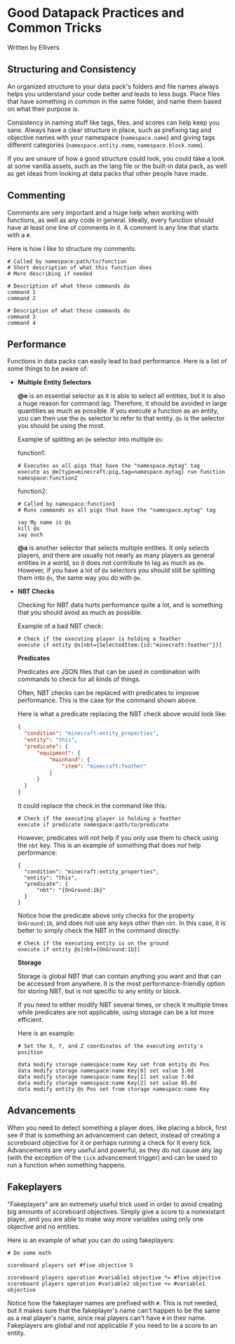 # Good Datapack Practices and Common Tricks
Written by Ellivers
## Structuring and Consistency

An organized structure to your data pack's folders and file names always helps you understand your code better and leads to less bugs.
Place files that have something in common in the same folder, and name them based on what their purpose is.

Consistency in naming stuff like tags, files, and scores can help keep you sane. Always have a clear structure in place, such as prefixing tag and objective names with your namespace (`namespace.name`) and giving tags different categories (`namespace.entity.name`, `namespace.block.name`).

If you are unsure of how a good structure could look, you could take a look at some vanilla assets, such as the lang file or the built-in data pack, as well as get ideas from looking at data packs that other people have made.

## Commenting

Comments are very important and a huge help when working with functions, as well as any code in general. Ideally, every function should have at least one line of comments in it. A comment is any line that starts with a `#`.

Here is how I like to structure my comments:

```mcfunction
# Called by namespace:path/to/function
# Short description of what this function does
# More describing if needed

# Description of what these commands do
command 1
command 2

# Description of what these commands do
command 3
command 4
```

## Performance

Functions in data packs can easily lead to bad performance. Here is a list of some things to be aware of:

* **Multiple Entity Selectors**

  **@e** is an essential selector as it is able to select all entities, but it is also a huge reason for command lag.
  Therefore, it should be avoided in large quantities as much as possible. If you execute a function as an entity, you can then use the `@s` selector to refer to that entity. `@s` is the selector you should be using the most.
  
  Example of splitting an `@e` selector into multiple `@s`:
  
  function1:
  ```mcfunction
  # Executes as all pigs that have the "namespace.mytag" tag
  execute as @e[type=minecraft:pig,tag=namespace.mytag] run function namespace:function2
  ```
  
  function2:
  ```mcfunction
  # Called by namespace:function1
  # Runs commands as all pigs that have the "namespace.mytag" tag
  
  say My name is @s
  kill @s
  say ouch
  ```
  
  **@a** is another selector that selects multiple entities.
  It only selects players, and there are usually not nearly as many players as general entities in a world, so it does not contribute to lag as much as `@e`. However, if you have a lot of `@a` selectors you should still be splitting them into `@s`, the same way you do with `@e`.
  
* **NBT Checks**
  
  Checking for NBT data hurts performance quite a lot, and is something that you should avoid as much as possible.
  
  Example of a bad NBT check:
  ```mcfunction
  # Check if the executing player is holding a feather
  execute if entity @s[nbt={SelectedItem:{id:"minecraft:feather"}}]
  ```
  
  **Predicates**
  
  Predicates are JSON files that can be used in combination with commands to check for all kinds of things.
  
  Often, NBT checks can be replaced with predicates to improve performance. This is the case for the command shown above.
  
  Here is what a predicate replacing the NBT check above would look like:
  
  ```json
  {
    "condition": "minecraft:entity_properties",
    "entity": "this",
    "predicate": {
        "equipment": {
            "mainhand": {
                "item": "minecraft:feather"
            }
        }
    }
  }
  ```
  
  It could replace the check in the command like this:
  ```mcfunction
  # Check if the executing player is holding a feather
  execute if predicate namespace:path/to/predicate
  ```
  
  However, predicates will not help if you only use them to check using the `nbt` key.
  This is an example of something that does *not* help performance:
  ```
  {
    "condition": "minecraft:entity_properties",
    "entity": "this",
    "predicate": {
        "nbt": "{OnGround:1b}"
    }
  }
  ```
  
  Notice how the predicate above only checks for the property `OnGround:1b`, and does not use any keys other than `nbt`.
  In this case, it is better to simply check the NBT in the command directly:
  ```mcfunction
  # Check if the executing entity is on the ground
  execute if entity @s[nbt={OnGround:1b}]
  ```
  
  **Storage**
  
  Storage is global NBT that can contain anything you want and that can be accessed from anywhere. It is the most performance-friendly option for storing NBT, but is not specific to any entity or block.
  
  If you need to either modify NBT several times, or check it multiple times while predicates are not applicable, using storage can be a lot more efficient.
  
  Here is an example:
  ```mcfunction
  # Set the X, Y, and Z coordinates of the executing entity's position
  
  data modify storage namespace:name Key set from entity @s Pos
  data modify storage namespace:name Key[0] set value 3.0d
  data modify storage namespace:name Key[1] set value 7.0d
  data modify storage namespace:name Key[2] set value 85.0d
  data modify entity @s Pos set from storage namespace:name Key
  ```
  
## Advancements

When you need to detect something a player does, like placing a block, first see if that is something an advancement can detect, instead of creating a scoreboard objective for it or perhaps running a check for it every tick. Advancements are very useful and powerful, as they do not cause any lag (with the exception of the `tick` advancement trigger) and can be used to run a function when something happens.

## Fakeplayers

"Fakeplayers" are an extremely useful trick used in order to avoid creating big amounts of scoreboard objectives.
Simply give a score to a nonexistant player, and you are able to make way more variables using only one objective and no entities.

Here is an example of what you can do using fakeplayers:
```mcfunction
# Do some math

scoreboard players set #five objective 5

scoreboard players operation #variable1 objective *= #five objective
scoreboard players operation #variable2 objective += #variable1 objective
```

Notice how the fakeplayer names are prefixed with `#`. This is not needed, but it makes sure that the fakeplayer's name can't happen to be the same as a real player's name, since real players can't have `#` in their name.
Fakeplayers are global and not applicable if you need to tie a score to an entity.

